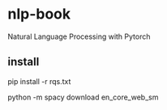 # nlp-book
Natural Language Processing with Pytorch


## install
pip install -r rqs.txt

python -m spacy download en_core_web_sm

